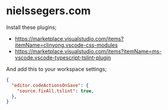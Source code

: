 # nielssegers.com

Install these plugins;

- https://marketplace.visualstudio.com/items?itemName=clinyong.vscode-css-modules
- https://marketplace.visualstudio.com/items?itemName=ms-vscode.vscode-typescript-tslint-plugin

And add this to your workspace settings;

```json
{
  "editor.codeActionsOnSave": {
    "source.fixAll.tslint": true,
  },
}
```
